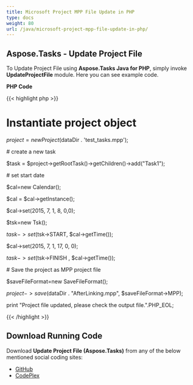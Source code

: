 ```yaml
---
title: Microsoft Project MPP File Update in PHP
type: docs
weight: 80
url: /java/microsoft-project-mpp-file-update-in-php/
---
```


## **Aspose.Tasks - Update Project File**
To Update Project File using **Aspose.Tasks Java for PHP**, simply invoke **UpdateProjectFile** module. Here you can see example code.

**PHP Code**

{{< highlight php >}}

 # Instantiate project object

$project = new Project($dataDir . 'test_tasks.mpp');

\# create a new task

$task = $project->getRootTask()->getChildren()->add("Task1");

\# set start date

$cal=new Calendar();

$cal = $cal->getInstance();

$cal->set(2015, 7, 1, 8, 0,0);

$tsk=new Tsk();

$task->set($tsk->START, $cal->getTime());

$cal->set(2015, 7, 1, 17, 0, 0);

$task->set($tsk->FINISH , $cal->getTime());

\# Save the project as MPP project file

$saveFileFormat=new SaveFileFormat();

$project->save($dataDir . "AfterLinking.mpp", $saveFileFormat->MPP);

print "Project file updated, please check the output file.".PHP_EOL;

{{< /highlight >}}
## **Download Running Code**
Download **Update Project File (Aspose.Tasks)** from any of the below mentioned social coding sites:

- [GitHub](https://https://github.com/aspose-tasks/Aspose.Tasks-for-Java/blob/master/Plugins/Aspose_Tasks_Java_for_PHP/src/aspose/tasks/WorkingWithProjects/UpdateProjectFile.php)
- [CodePlex](https://https://asposetasksjavaphp.codeplex.com/SourceControl/latest#src/aspose/tasks/WorkingWithProjects/UpdateProjectFile.php)
